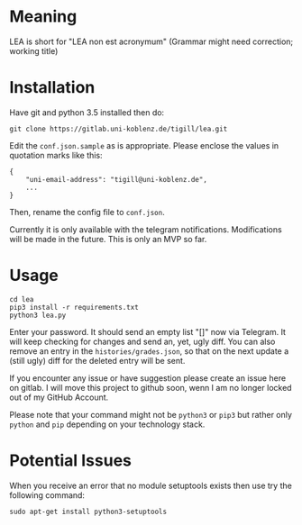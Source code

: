 # Meaning
LEA is short for "LEA non est acronymum" (Grammar might need correction; working title)

# Installation

Have git and python 3.5 installed then do:
```
git clone https://gitlab.uni-koblenz.de/tigill/lea.git

```

Edit the `conf.json.sample` as is appropriate. Please enclose the values in quotation marks like this:

```
{
	"uni-email-address": "tigill@uni-koblenz.de",
	...
}
```
Then, rename the config file to `conf.json`.

Currently it is only available with the telegram notifications. Modifications will be made in the future. This is only an MVP so far.

# Usage
```
cd lea
pip3 install -r requirements.txt
python3 lea.py
```

Enter your password. It should send an empty list "[]" now via Telegram. It will keep checking for changes and send an, yet, ugly diff. 
You can also remove an entry in the `histories/grades.json`, so that on the next update a (still ugly) diff for the deleted entry will be sent.


If you encounter any issue or have suggestion please create an issue here on gitlab. I will move this project to github soon, wenn I am no longer locked out of my GitHub Account.

Please note that your command might not be `python3` or `pip3` but rather only `python` and `pip` depending on your technology stack.

# Potential Issues

When you receive an error that no module setuptools exists then use try the following command:

```
sudo apt-get install python3-setuptools
```
